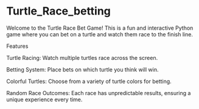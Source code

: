 # Turtle_Race_betting

Welcome to the Turtle Race Bet Game! This is a fun and interactive Python game where you can bet on a turtle and watch them race to the finish line.


Features

Turtle Racing: Watch multiple turtles race across the screen.

Betting System: Place bets on which turtle you think will win.

Colorful Turtles: Choose from a variety of turtle colors for betting.

Random Race Outcomes: Each race has unpredictable results, ensuring a unique experience every time.

